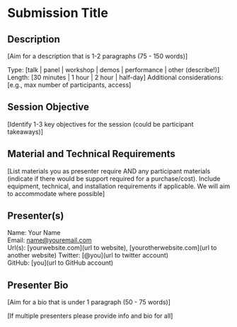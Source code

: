 # Submission Title

## Description

[Aim for a description that is 1-2 paragraphs (75 - 150 words)]

Type: [talk | panel | workshop | demos | performance | other (describe!)]
Length: [30 minutes | 1 hour | 2 hour | half-day]
Additional considerations: [e.g., max number of participants, access]

## Session Objective

[Identify 1-3 key objectives for the session (could be participant takeaways)]

## Material and Technical Requirements

[List materials you as presenter require AND any participant materials (indicate if there would be support required for a purchase/cost). Include equipment, technical, and installation requirements if applicable. We will aim to accommodate where possible]

## Presenter(s)

Name: Your Name  
Email: name@youremail.com  
Url(s): [yourwebsite.com](url to website), [yourotherwebsite.com](url to another website)
Twitter: [@you](url to twitter account)  
GitHub: [you](url to GitHub account)  

## Presenter Bio

[Aim for a bio that is under 1 paragraph (50 - 75 words)]


[If multiple presenters please provide info and bio for all]

